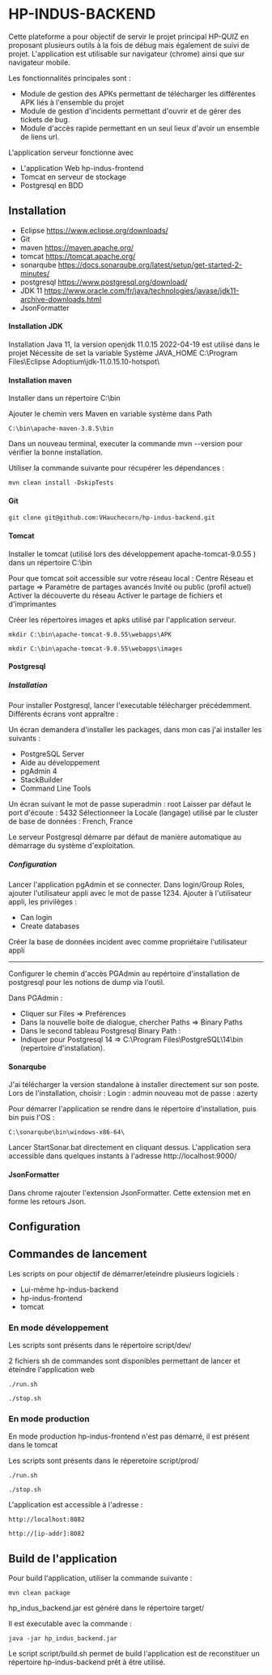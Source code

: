 # HP-INDUS-BACKEND



Cette plateforme a pour objectif de servir le projet principal HP-QUIZ en proposant plusieurs outils à la fois de débug mais également de suivi de projet. 
L'application est utilisable sur navigateur (chrome) ainsi que sur navigateur mobile.

Les fonctionnalités principales sont : 
* Module de gestion des APKs permettant de télécharger les différentes APK liés à l'ensemble du projet
* Module de gestion d'incidents permettant d'ouvrir et de gérer des tickets de bug.
* Module d'accès rapide permettant en un seul lieux d'avoir un ensemble de liens url.

L'application serveur fonctionne avec 
* L'application Web hp-indus-frontend 
* Tomcat en serveur de stockage
* Postgresql en BDD

## Installation

* Eclipse https://www.eclipse.org/downloads/
* Git
* maven https://maven.apache.org/
* tomcat https://tomcat.apache.org/
* sonarqube https://docs.sonarqube.org/latest/setup/get-started-2-minutes/
* postgresql https://www.postgresql.org/download/
* JDK 11 https://www.oracle.com/fr/java/technologies/javase/jdk11-archive-downloads.html
* JsonFormatter

#### Installation JDK 
Installation Java 11, la version openjdk 11.0.15 2022-04-19 est utilisé dans le projet
Nécessite de set la variable Système JAVA_HOME
C:\Program Files\Eclipse Adoptium\jdk-11.0.15.10-hotspot\

#### Installation maven

Installer dans un répertoire C:\bin 

Ajouter le chemin vers Maven en variable système dans Path
```
C:\bin\apache-maven-3.8.5\bin
```

Dans un nouveau terminal, executer la commande mvn --version pour vérifier la bonne installation.


Utiliser la commande suivante pour récupérer les dépendances :
```
mvn clean install -DskipTests
```


#### Git

```
git clone git@github.com:VHauchecorn/hp-indus-backend.git
```

#### Tomcat
Installer le tomcat (utilisé lors des développement apache-tomcat-9.0.55 ) dans un répertoire C:\bin 


Pour que tomcat soit accessible sur votre réseau local :
Centre Réseau et partage => Paramètre de partages avancés
Invité ou public (profil actuel)
	Activer la découverte du réseau
	Activer le partage de fichiers et d'imprimantes

Créer les répertoires images et apks utilisé par l'application serveur.
```
mkdir C:\bin\apache-tomcat-9.0.55\webapps\APK
```

```
mkdir C:\bin\apache-tomcat-9.0.55\webapps\images
```

#### Postgresql
##### Installation 
Pour installer Postgresql, lancer l'executable télécharger précédemment.
Différents écrans vont appraître : 

Un écran demandera d'installer les packages, dans mon cas j'ai installer les suivants : 
* PostgreSQL Server
* Aide au développement
* pgAdmin 4
* StackBuilder
* Command Line Tools

Un écran suivant le mot de passe superadmin : root
Laisser par défaut le port d'écoute : 5432
Sélectionneer la Locale (langage) utilisé par le cluster de base de données : French, France

Le serveur Postgresql démarre par défaut de manière automatique au démarrage du système d'exploitation.

##### Configuration 
Lancer l'application pgAdmin et se connecter.
Dans login/Group Roles, ajouter l'utilisateur appli avec le mot de passe 1234.
Ajouter à l'utilisateur appli, les privilèges : 
* Can login
* Create databases

Créer la base de données incident avec comme propriétaire l'utilisateur appli

-----

Configurer le chemin d'accès PGAdmin au repértoire d'installation de postgresql pour les notions de dump via l'outil.

Dans PGAdmin :
* Cliquer sur Files => Preférences
* Dans la nouvelle boite de dialogue, chercher Paths => Binary Paths
* Dans le second tableau Postgresql Binary Path :  
* Indiquer pour Postgresql 14 => C:\Program Files\PostgreSQL\14\bin (repertoire d'installation). 

#### Sonarqube 
J'ai télécharger la version standalone à installer directement sur son poste.
Lors de l'installation, choisir : 
Login : admin
nouveau mot de passe : azerty

Pour démarrer l'application se rendre dans le répertoire d'installation, puis bin puis l'OS : 
```
C:\sonarqube\bin\windows-x86-64\
```

Lancer StartSonar.bat directement en cliquant dessus.
L'application sera accessible dans quelques instants à l'adresse http://localhost:9000/

#### JsonFormatter

Dans chrome rajouter l'extension JsonFormatter.
Cette extension met en forme les retours Json.

## Configuration

## Commandes de lancement

Les scripts on pour objectif de démarrer/eteindre plusieurs logiciels :
* Lui-même hp-indus-backend
* hp-indus-frontend
* tomcat

### En mode développement
Les scripts sont présents dans le répertoire script/dev/

2 fichiers sh de commandes sont disponibles permettant de lancer et éteindre l'application web

```
./run.sh
```

```
./stop.sh
```



### En mode production

En mode production hp-indus-frontend n'est pas démarré, il est présent dans le tomcat

Les scripts sont présents dans le réperetoire script/prod/

```
./run.sh
```

```
./stop.sh
```


L'application est accessible à l'adresse :

```
http://localhost:8082
```

```
http://[ip-addr]:8082
```

## Build de l'application

Pour build l'application, utiliser la commande suivante :

```
mvn clean package
```

hp_indus_backend.jar est généré dans le répertoire target/

Il est éxecutable avec la commande :

```
java -jar hp_indus_backend.jar
```

Le script script/build.sh permet de build l'application est de reconstituer un répertoire hp-indus-backend prêt à être utilisé.






